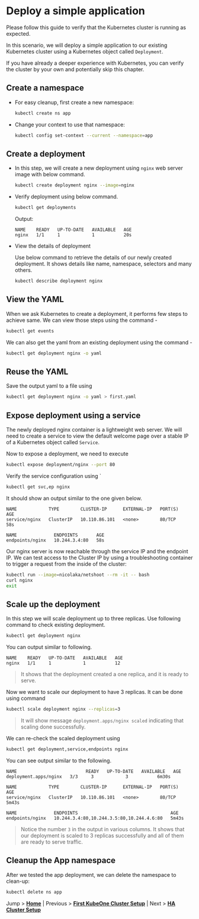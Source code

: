 # Deploy a simple application

Please follow this guide to verify that the Kubernetes cluster is running as expected.

In this scenario, we will deploy a simple application to our existing Kubernetes cluster using a Kubernetes object called `Deployment`.

If you have already a deeper experience with Kubernetes, you can verify the cluster by your own and potentially skip this chapter.

## Create a namespace

* For easy cleanup, first create a new namespace:
  ```bash
  kubectl create ns app
  ```

* Change your context to use that namespace:
  ```bash
  kubectl config set-context --current --namespace=app
  ```

## Create a deployment

* In this step, we will create a new deployment using `nginx` web server image with below command.
  ```bash
  kubectl create deployment nginx --image=nginx
  ```

* Verify deployment using below command.
  ```bash
  kubectl get deployments
  ```
  Output:
  ```text
  NAME    READY   UP-TO-DATE   AVAILABLE   AGE
  nginx   1/1     1            1           20s
  ```

* View the details of deployment

  Use below command to retrieve the details of our newly created deployment. It shows details like name, namespace, selectors and many others.
  ```bash
  kubectl describe deployment nginx
  ```

## View the YAML

When we ask Kubernetes to create a deployment, it performs few steps to achieve same. We can view those steps using the command -
```bash
kubectl get events
```

We can also get the yaml from an existing deployment using the command - 
```bash
kubectl get deployment nginx -o yaml 
```

## Reuse the YAML

Save the output yaml to a file using 
```bash
kubectl get deployment nginx -o yaml > first.yaml
```

## Expose deployment using a service

The newly deployed nginx container is a lightweight web server. We will need to create a service to view the default welcome page over a stable IP of a Kubernetes object called `Service`.

Now to expose a deployment, we need to execute 
```bash
kubectl expose deployment/nginx --port 80
```

Verify the service configuration using `
```bash
kubectl get svc,ep nginx
```
It should show an output similar to the one given below.
```text
NAME            TYPE        CLUSTER-IP      EXTERNAL-IP   PORT(S)   AGE
service/nginx   ClusterIP   10.110.86.101   <none>        80/TCP    58s

NAME              ENDPOINTS       AGE
endpoints/nginx   10.244.3.4:80   58s
```

Our nginx server is now reachable through the service IP and the endpoint IP. We can test access to the Cluster IP by using a troubleshooting container to trigger a request from the inside of the cluster:

```bash
kubectl run --image=nicolaka/netshoot --rm -it -- bash
curl nginx
exit
```

## Scale up the deployment 

In this step we will scale deployment up to three replicas. Use following command to check existing deployment.
```bash
kubectl get deployment nginx
```

You can output similar to following.

```text
NAME    READY   UP-TO-DATE   AVAILABLE   AGE
nginx   1/1     1            1           12
```
>It shows that the deployment created a one replica, and it is ready to serve.

Now we want to scale our deployment to have 3 replicas. It can be done using command 
```bash
kubectl scale deployment nginx --replicas=3
```
>It will show message `deployment.apps/nginx scaled` indicating that scaling done successfully.

We can re-check the scaled deployment using 
```bash
kubectl get deployment,service,endpoints nginx
```

You can see output similar to the following.

```text
NAME                          READY   UP-TO-DATE   AVAILABLE   AGE
deployment.apps/nginx   3/3     3            3           6m30s

NAME            TYPE        CLUSTER-IP      EXTERNAL-IP   PORT(S)   AGE
service/nginx   ClusterIP   10.110.86.101   <none>        80/TCP    5m43s

NAME              ENDPOINTS                                   AGE
endpoints/nginx   10.244.3.4:80,10.244.3.5:80,10.244.4.6:80   5m43s
```
>Notice the number `3` in the output in various columns. It shows that our deployment is scaled to 3 replicas successfully and all of them are ready to serve traffic.

## Cleanup the App namespace

After we tested the app deployment, we can delete the namespace to clean-up:

```bash
kubectl delete ns app
```

Jump > [**Home**](../README.md) | Previous > [**First KubeOne Cluster Setup**](../03_first-kubeone-cluster/README.md) | Next > [**HA Cluster Setup**](../05_HA-master/README.md)